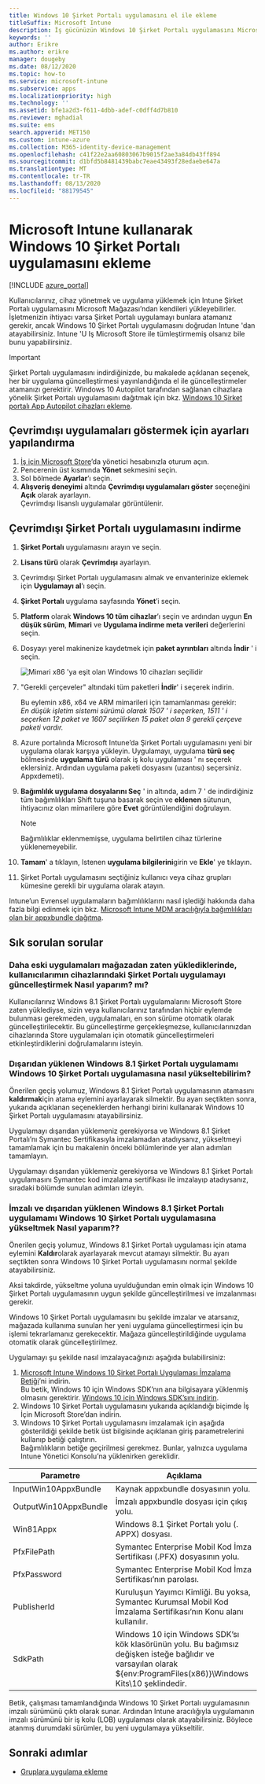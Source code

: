 ```yaml
---
title: Windows 10 Şirket Portalı uygulamasını el ile ekleme
titleSuffix: Microsoft Intune
description: İş gücünüzün Windows 10 Şirket Portalı uygulamasını Microsoft Store BILGISAYARA nasıl el ile ekleyebileceğinizi öğrenin.
keywords: ''
author: Erikre
ms.author: erikre
manager: dougeby
ms.date: 08/12/2020
ms.topic: how-to
ms.service: microsoft-intune
ms.subservice: apps
ms.localizationpriority: high
ms.technology: ''
ms.assetid: bfe1a2d3-f611-4dbb-adef-c0dff4d7b810
ms.reviewer: mghadial
ms.suite: ems
search.appverid: MET150
ms.custom: intune-azure
ms.collection: M365-identity-device-management
ms.openlocfilehash: c41f22e2aa60803067b9015f2ae3a84db43ff894
ms.sourcegitcommit: d1bfd5b8481439babc7eae43493f28edaebe647a
ms.translationtype: MT
ms.contentlocale: tr-TR
ms.lasthandoff: 08/13/2020
ms.locfileid: "88179545"
---
```

# <a name="add-the-windows-10-company-portal-app-by-using-microsoft-intune"></a>Microsoft Intune kullanarak Windows 10 Şirket Portalı uygulamasını ekleme

[!INCLUDE [azure_portal](../includes/azure_portal.md)]

Kullanıcılarınız, cihaz yönetmek ve uygulama yüklemek için Intune Şirket Portalı uygulamasını Microsoft Mağazası’ndan kendileri yükleyebilirler. İşletmenizin ihtiyacı varsa Şirket Portalı uygulamayı bunlara atamanız gerekir, ancak Windows 10 Şirket Portalı uygulamasını doğrudan Intune 'dan atayabilirsiniz. Intune 'U Iş Microsoft Store ile tümleştirmemiş olsanız bile bunu yapabilirsiniz.

 > [!IMPORTANT]
 > Şirket Portalı uygulamasını indirdiğinizde, bu makalede açıklanan seçenek, her bir uygulama güncelleştirmesi yayınlandığında el ile güncelleştirmeler atamanızı gerektirir. Windows 10 Autopilot tarafından sağlanan cihazlara yönelik Şirket Portalı uygulamasını dağıtmak için bkz. [Windows 10 Şirket portalı App Autopilot cihazları ekleme](store-apps-company-portal-autopilot.md).

## <a name="configure-settings-to-show-offline-apps"></a>Çevrimdışı uygulamaları göstermek için ayarları yapılandırma
1. [İş için Microsoft Store](https://www.microsoft.com/business-store)’da yönetici hesabınızla oturum açın.
2. Pencerenin üst kısmında **Yönet** sekmesini seçin.
3. Sol bölmede **Ayarlar**’ı seçin.
4. **Alışveriş deneyimi** altında **Çevrimdışı uygulamaları göster** seçeneğini **Açık** olarak ayarlayın.  
    Çevrimdışı lisanslı uygulamalar görüntülenir.

## <a name="download-the-offline-company-portal-app"></a>Çevrimdışı Şirket Portalı uygulamasını indirme
1. **Şirket Portalı** uygulamasını arayın ve seçin.
2. **Lisans türü** olarak **Çevrimdışı** ayarlayın.
3. Çevrimdışı Şirket Portalı uygulamasını almak ve envanterinize eklemek için **Uygulamayı al**’ı seçin.
4. **Şirket Portalı** uygulama sayfasında **Yönet**’i seçin.
5. **Platform** olarak **Windows 10 tüm cihazlar**’ı seçin ve ardından uygun **En düşük sürüm**, **Mimari** ve **Uygulama indirme meta verileri** değerlerini seçin. 
6. Dosyayı yerel makinenize kaydetmek için **paket ayrıntıları** altında **İndir** ' i seçin.

    ![Mimari x86 'ya eşit olan Windows 10 cihazları seçilidir](./media/app-sideload-windows/Win10CP-all-devices.png)

7. "Gerekli çerçeveler" altındaki tüm paketleri **İndir**' i seçerek indirin.  

    Bu eylemin x86, x64 ve ARM mimarileri için tamamlanması gerekir:<br> 
    *En düşük işletim sistemi sürümü olarak 1507 ' i seçerken, 1511 ' i seçerken 12 paket ve 1607 seçilirken 15 paket olan 9 gerekli çerçeve paketi vardır.*

8. Azure portalında Microsoft Intune’da Şirket Portalı uygulamasını yeni bir uygulama olarak karşıya yükleyin. Uygulamayı, uygulama **türü seç** bölmesinde **uygulama türü** olarak iş kolu uygulaması ' nı seçerek eklersiniz. Ardından uygulama paketi dosyasını (uzantısı) seçersiniz. Appxdemeti).

9. **Bağımlılık uygulama dosyalarını Seç** ' in altında, adım 7 ' de indirdiğiniz tüm bağımlılıkları Shift tuşuna basarak seçin ve **eklenen** sütunun, ihtiyacınız olan mimarilere göre **Evet** görüntülendiğini doğrulayın.

     > [!NOTE]
     > Bağımlılıklar eklenmemişse, uygulama belirtilen cihaz türlerine yüklenemeyebilir.

10. **Tamam**' a tıklayın, Istenen **uygulama bilgilerini**girin ve **Ekle**' ye tıklayın.

11. Şirket Portalı uygulamasını seçtiğiniz kullanıcı veya cihaz grupları kümesine gerekli bir uygulama olarak atayın.  

Intune’un Evrensel uygulamaların bağımlılıklarını nasıl işlediği hakkında daha fazla bilgi edinmek için bkz. [Microsoft Intune MDM aracılığıyla bağımlılıkları olan bir appxbundle dağıtma](https://blogs.technet.microsoft.com/configmgrdogs/2016/11/30/deploying-an-appxbundle-with-dependencies-via-microsoft-intune-mdm/).  

## <a name="frequently-asked-questions"></a>Sık sorulan sorular 
### <a name="how-do-i-update-the-company-portal-app-on-my-users-devices-if-they-have-already-installed-the-older-apps-from-the-store"></a>Daha eski uygulamaları mağazadan zaten yüklediklerinde, kullanıcılarımın cihazlarındaki Şirket Portalı uygulamayı güncelleştirmek Nasıl yaparım? mı?
Kullanıcılarınız Windows 8.1 Şirket Portalı uygulamalarını Microsoft Store zaten yüklediyse, sizin veya kullanıcılarınız tarafından hiçbir eylemde bulunması gerekmeden, uygulamaları, en son sürüme otomatik olarak güncelleştirilecektir. Bu güncelleştirme gerçekleşmezse, kullanıcılarınızdan cihazlarında Store uygulamaları için otomatik güncelleştirmeleri etkinleştirdiklerini doğrulamalarını isteyin.   

### <a name="how-do-i-upgrade-my-sideloaded-windows-81-company-portal-app-to-the-windows-10-company-portal-app"></a>Dışarıdan yüklenen Windows 8.1 Şirket Portalı uygulamamı Windows 10 Şirket Portalı uygulamasına nasıl yükseltebilirim?
Önerilen geçiş yolumuz, Windows 8.1 Şirket Portalı uygulamasının atamasını **kaldırmak**için atama eylemini ayarlayarak silmektir. Bu ayarı seçtikten sonra, yukarıda açıklanan seçeneklerden herhangi birini kullanarak Windows 10 Şirket Portalı uygulamasını atayabilirsiniz.  

Uygulamayı dışarıdan yüklemeniz gerekiyorsa ve Windows 8.1 Şirket Portalı’nı Symantec Sertifikasıyla imzalamadan atadıysanız, yükseltmeyi tamamlamak için bu makalenin önceki bölümlerinde yer alan adımları tamamlayın.

Uygulamayı dışarıdan yüklemeniz gerekiyorsa ve Windows 8.1 Şirket Portalı uygulamasını Symantec kod imzalama sertifikası ile imzalayıp atadıysanız, sıradaki bölümde sunulan adımları izleyin.

### <a name="how-do-i-upgrade-my-signed-and-sideloaded-windows-81-company-portal-app-to-the-windows-10-company-portal-app"></a>İmzalı ve dışarıdan yüklenen Windows 8.1 Şirket Portalı uygulamamı Windows 10 Şirket Portalı uygulamasına yükseltmek Nasıl yaparım??
Önerilen geçiş yolumuz, Windows 8.1 Şirket Portalı uygulaması için atama eylemini **Kaldır**olarak ayarlayarak mevcut atamayı silmektir. Bu ayarı seçtikten sonra Windows 10 Şirket Portalı uygulamasını normal şekilde atayabilirsiniz.  

Aksi takdirde, yükseltme yoluna uyulduğundan emin olmak için Windows 10 Şirket Portalı uygulamasının uygun şekilde güncelleştirilmesi ve imzalanması gerekir.  

Windows 10 Şirket Portalı uygulamasını bu şekilde imzalar ve atarsanız, mağazada kullanıma sunulan her yeni uygulama güncelleştirmesi için bu işlemi tekrarlamanız gerekecektir. Mağaza güncelleştirildiğinde uygulama otomatik olarak güncelleştirilmez.  

Uygulamayı şu şekilde nasıl imzalayacağınızı aşağıda bulabilirsiniz:

1. [Microsoft Intune Windows 10 Şirket Portalı Uygulaması İmzalama Betiği](https://aka.ms/win10cpscript)’ni indirin.  
    Bu betik, Windows 10 için Windows SDK’nın ana bilgisayara yüklenmiş olmasını gerektirir. [Windows 10 için Windows SDK’sını indirin](https://go.microsoft.com/fwlink/?LinkId=619296).
2. Windows 10 Şirket Portalı uygulamasını yukarıda açıklandığı biçimde İş İçin Microsoft Store’dan indirin.  
3. Windows 10 Şirket Portalı uygulamasını imzalamak için aşağıda gösterildiği şekilde betik üst bilgisinde açıklanan giriş parametrelerini kullanıp betiği çalıştırın.  
    Bağımlılıkların betiğe geçirilmesi gerekmez. Bunlar, yalnızca uygulama Intune Yönetici Konsolu’na yüklenirken gereklidir.

| Parametre |  Açıklama  |
|---|---|
| InputWin10AppxBundle  |  Kaynak appxbundle dosyasının yolu. |
| OutputWin10AppxBundle | İmzalı appxbundle dosyası için çıkış yolu. 
| Win81Appx  | Windows 8.1 Şirket Portalı yolu (. APPX) dosyası. |
| PfxFilePath  |  Symantec Enterprise Mobil Kod İmza Sertifikası (.PFX) dosyasının yolu.  |
| PfxPassword  | Symantec Enterprise Mobil Kod İmza Sertifikası’nın parolası. |
| PublisherId | Kuruluşun Yayımcı Kimliği. Bu yoksa, Symantec Kurumsal Mobil Kod İmzalama Sertifikası’nın Konu alanı kullanılır. |
| SdkPath | Windows 10 için Windows SDK’sı kök klasörünün yolu. Bu bağımsız değişken isteğe bağlıdır ve varsayılan olarak ${env:ProgramFiles(x86)}\Windows Kits\10 şeklindedir.  |

Betik, çalışması tamamlandığında Windows 10 Şirket Portalı uygulamasının imzalı sürümünü çıktı olarak sunar. Ardından Intune aracılığıyla uygulamanın imzalı sürümünü bir iş kolu (LOB) uygulaması olarak atayabilirsiniz. Böylece atanmış durumdaki sürümler, bu yeni uygulamaya yükseltilir.  

## <a name="next-steps"></a>Sonraki adımlar

- [Gruplara uygulama ekleme](apps-deploy.md)

